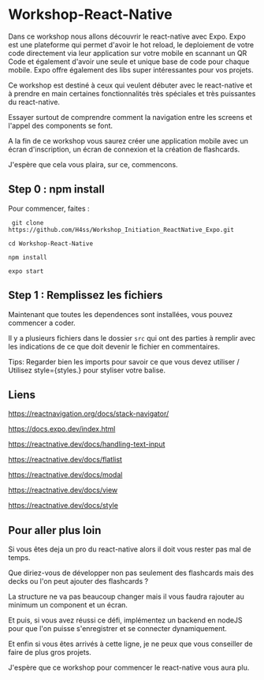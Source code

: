 # Workshop-React-Native

Dans ce workshop nous allons découvrir le react-native avec Expo. Expo est une plateforme qui permet d'avoir le hot reload, le deploiement de votre code directement via leur application sur votre mobile en scannant un QR Code et également d'avoir une seule et unique base de code pour chaque mobile. Expo offre également des libs super intéressantes pour vos projets.

Ce workshop est destiné à ceux qui veulent débuter avec le react-native et à prendre en main certaines fonctionnalités très spéciales et très puissantes du react-native.

Essayer surtout de comprendre comment la navigation entre les screens et l'appel des components se font.

A la fin de ce workshop vous saurez créer une application mobile avec un écran d'inscription, un écran de connexion et la création de flashcards.

J'espère que cela vous plaira, sur ce, commencons.



## Step 0 : npm install

Pour commencer, faites :

` git clone https://github.com/H4ss/Workshop_Initiation_ReactNative_Expo.git`

`cd Workshop-React-Native`

`npm install`

`expo start`



## Step 1 : Remplissez les fichiers

Maintenant que toutes les dependences sont installées, vous pouvez commencer a coder.

Il y a plusieurs fichiers dans le dossier `src` qui ont des parties à remplir avec les indications de ce que doit devenir le fichier en commentaires.

Tips: Regarder bien les imports pour savoir ce que vous devez utiliser / Utilisez style={styles.} pour styliser votre balise.

## Liens

https://reactnavigation.org/docs/stack-navigator/

https://docs.expo.dev/index.html

https://reactnative.dev/docs/handling-text-input

https://reactnative.dev/docs/flatlist

https://reactnative.dev/docs/modal

https://reactnative.dev/docs/view

https://reactnative.dev/docs/style

## Pour aller plus loin

Si vous êtes deja un pro du react-native alors il doit vous rester pas mal de temps.

Que diriez-vous de développer non pas seulement des flashcards mais des decks ou l'on peut ajouter des flashcards ?

La structure ne va pas beaucoup changer mais il vous faudra rajouter au minimum un component et un écran.

Et puis, si vous avez réussi ce défi, implémentez un backend en nodeJS pour que l'on puisse s'enregistrer et se connecter dynamiquement.

Et enfin si vous êtes arrivés à cette ligne, je ne peux que vous conseiller de faire de plus gros projets.

J'espère que ce workshop pour commencer le react-native vous aura plu.
